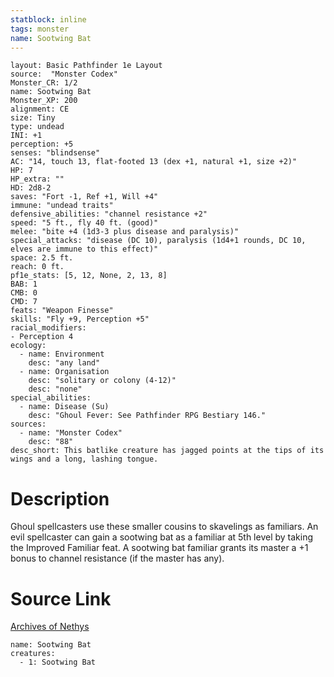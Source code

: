 ```yaml
---
statblock: inline
tags: monster
name: Sootwing Bat
---
```

```statblock
layout: Basic Pathfinder 1e Layout
source:  "Monster Codex"
Monster_CR: 1/2
name: Sootwing Bat
Monster_XP: 200
alignment: CE
size: Tiny
type: undead
INI: +1
perception: +5
senses: "blindsense"
AC: "14, touch 13, flat-footed 13 (dex +1, natural +1, size +2)"
HP: 7
HP_extra: ""
HD: 2d8-2
saves: "Fort -1, Ref +1, Will +4"
immune: "undead traits"
defensive_abilities: "channel resistance +2"
speed: "5 ft., fly 40 ft. (good)"
melee: "bite +4 (1d3-3 plus disease and paralysis)"
special_attacks: "disease (DC 10), paralysis (1d4+1 rounds, DC 10, elves are immune to this effect)"
space: 2.5 ft.
reach: 0 ft.
pf1e_stats: [5, 12, None, 2, 13, 8]
BAB: 1
CMB: 0
CMD: 7
feats: "Weapon Finesse"
skills: "Fly +9, Perception +5"
racial_modifiers:
- Perception 4
ecology:
  - name: Environment
    desc: "any land"
  - name: Organisation
    desc: "solitary or colony (4-12)"
    desc: "none"
special_abilities:
  - name: Disease (Su)
    desc: "Ghoul Fever: See Pathfinder RPG Bestiary 146."
sources:
  - name: "Monster Codex"
    desc: "88"
desc_short: This batlike creature has jagged points at the tips of its wings and a long, lashing tongue.
```
# Description
Ghoul spellcasters use these smaller cousins to skavelings as familiars. An evil spellcaster can gain a sootwing bat as a familiar at 5th level by taking the Improved Familiar feat. A sootwing bat familiar grants its master a +1 bonus to channel resistance (if the master has any).
# Source Link
[Archives of Nethys](https://aonprd.com/MonsterDisplay.aspx?ItemName=Sootwing%20Bat)
```encounter-table
name: Sootwing Bat
creatures:
  - 1: Sootwing Bat
```
